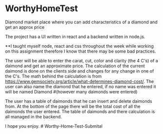 # WorthyHomeTest
Diamond market place where you can add characteristics of a diamond and get an approx price

The project has a UI written in react and a backend written in node.js. 

**I taught myself node, react and css throughout the week while working on this assignment therefore I know that there may be some bad practices.

The user will be able to enter the carat, cut, color and clarity (the 4 C's) of a daimond and get an approximate price.
The calculation of the current daimond is done on the clients side and changes for any change in one of the C's.
The math behind the calculation is from https://www.gemsociety.org/article/what-determines-diamond-cost/.
The user can also name the diamond that he entered, if no name was entered it will be named Diamond #(however many daimonds were entered)

The user has a table of daimonds that he can insert and delete daimonds from.
At the bottom of the page there will be the total cost of all the daimonds the user entered.
The table of daimonds and there calculation is all managed in the backend.

I hope you enjoy.
#   W o r t h y - H o m e - T e s t - S u b m i t a l  
 